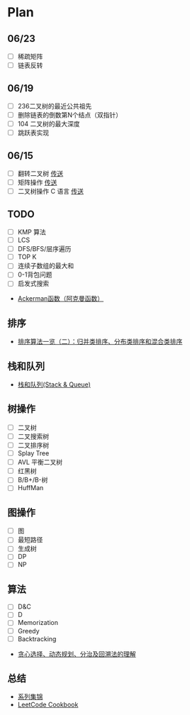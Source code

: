 # Plan

## 06/23

- [ ] 稀疏矩阵
- [ ] 链表反转

## 06/19

- [ ] 236二叉树的最近公共祖先
- [ ] 删除链表的倒数第N个结点（双指针）
- [ ] 104 二叉树的最大深度
- [ ] 跳跃表实现

## 06/15

- [ ] 翻转二叉树 [传送](https://blog.csdn.net/K346K346/article/details/106419372)
- [ ] 矩阵操作 [传送](https://blog.csdn.net/wzc3614/article/details/129570411)
- [ ] 二叉树操作 C 语言 [传送](https://blog.csdn.net/x__016Meliorem/article/details/53063453)

## TODO

- [ ] KMP 算法
- [ ] LCS
- [ ] DFS/BFS/层序遍历
- [ ] TOP K
- [ ] 连续子数组的最大和
- [ ] 0-1背包问题
- [ ] 启发式搜索

- [Ackerman函数（阿克曼函数）](https://blog.csdn.net/qq_41040550/article/details/106306351)

## 排序

- [排序算法一览（二）：归并类排序、分布类排序和混合类排序](https://blog.csdn.net/RayChase/article/details/84514308)

## 栈和队列

- [栈和队列(Stack & Queue)](https://blog.csdn.net/Real_Fool_/article/details/113852222)

## 树操作

- [ ] 二叉树
- [ ] 二叉搜索树
- [ ] 二叉排序树
- [ ] Splay Tree
- [ ] AVL 平衡二叉树
- [ ] 红黑树
- [ ] B/B+/B-树
- [ ] HuffMan

## 图操作

- [ ] 图
- [ ] 最短路径
- [ ] 生成树
- [ ] DP
- [ ] NP

## 算法

- [ ] D&C
- [ ] D
- [ ] Memorization
- [ ] Greedy
- [ ] Backtracking

- [贪心选择、动态规划、分治及回溯法的理解](https://blog.csdn.net/u012617944/article/details/81675533)

## 总结

- [系列集锦](https://blog.csdn.net/v_JULY_v/article/details/6543438)
- [LeetCode Cookbook](https://books.halfrost.com/leetcode/ChapterTwo/Array/)

